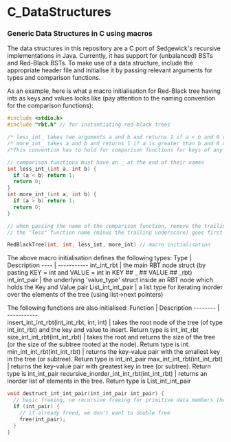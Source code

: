 # C_DataStructures
### Generic Data Structures in C using macros
The data structures in this repository are a C port of Sedgewick's recursive implementations in Java.
Currently, it has support for (unbalanced) BSTs and Red-Black BSTs. To make use of a data structure, include the appropriate header file and initialise it by passing relevant arguments for types and comparison functions.

As an example, here is what a macro initialisation for Red-Black tree having ints as keys and values looks like (pay attention to the naming convention for the comparison functions):

```C
#include <stdio.h>
#include "rbt.h" // for instantiating red-black trees

/* less_int_ takes two arguments a and b and returns 1 if a < b and 0 otherwise */
/* more_int_ takes a and b and returns 1 if a is greater than b and 0 otherwise. */
/*This convention has to hold for comparison functions for keys of any type, primitive or not */

// comparison functions must have an _ at the end of their names
int less_int_(int a, int b) {
  if (a < b) return 1;
  return 0;
}
int more_int_(int a, int b) {
  if (a > b) return 1;
  return 0;
}

// when passing the name of the comparison function, remove the trailing underscores.
// the "less" function name (minus the trailing underscore) goes first

RedBlackTree(int, int, less_int, more_int) // macro initialisation

```
The above macro initialisation defines the following types:
 Type | Description
 ---- | -----------
 int_int_rbt | the main RBT node struct (by pasting KEY = int and VALUE = int in KEY ## _ ## VALUE ## _rbt)
 int_int_pair | the underlying 'value_type' struct inside an RBT node which holds the Key and Value pair
 List_int_int_pair |  a list type for iterating inorder over the elements of the tree (using list->next pointers)

  The following functions are also initialised:
  Function | Description
  -------- | -----------  
  insert_int_int_rbt(int_int_rbt, int, int) | takes the root node of the tree (of type int_int_rbt) and the key and value to insert. Return type is int_int_rbt
size_int_int_rbt(int_int_rbt) | takes the root and returns the size of the tree (or the size of the subtree rooted at the node). Return type is int.
min_int_int_rbt(int_int_rbt) | returns the key-value pair with the smallest key in the tree (or subtree). Return type is int_int_pair
max_int_int_rbt(int_int_rbt) | returns the key-value pair with greatest key in tree (or subtree). Return type is int_int_pair
recursive_inorder_int_int_rbt(int_int_rbt) | returns an inorder list of elements in the tree. Return type is List_int_int_pair

```C
void destruct_int_int_pair(int_int_pair int_pair) {
  // basic freeing, no recursive freeing for primitive data members (here ints)
  if (int_pair) {
    // if already freed, we don't want to double free
    free(int_pair);
  }
}
```
